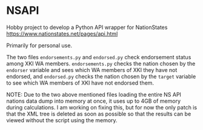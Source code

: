 # NSAPI
Hobby project to develop a Python API wrapper for NationStates
https://www.nationstates.net/pages/api.html

Primarily for personal use.

The two files `endorsements.py` and `endorsed.py` check endorsement status among XKI WA members. `endorsements.py` checks the nation chosen by the `endorser` variable and sees which WA members of XKI they have not endorsed, and `endorsed.py` checks the nation chosen by the `target` variable to see which WA members of XKI have not endorsed them.

NOTE: Due to the two above mentioned files loading the entire NS API nations data dump into memory at once, it uses up to 4GB of memory during calculations. I am working on fixing this, but for now the only patch is that the XML tree is deleted as soon as possible so that the results can be viewed without the script using the memory.
